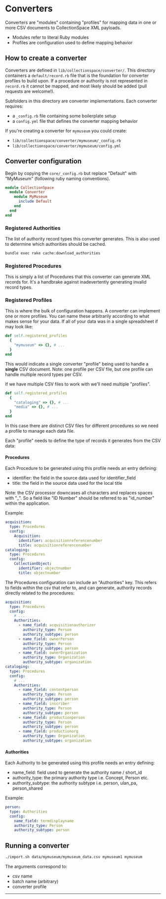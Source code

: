 # Converters

Converters are "modules" containing "profiles" for mapping data
in one or more CSV documents to CollectionSpace XML payloads.

- Modules refer to literal Ruby modules
- Profiles are configuration used to define mapping behavior

## How to create a converter

Converters are defined in `lib/collectionspace/converter/`.
This directory containers a `default/record.rb` file that is the
foundation for converter profiles to build upon. If a procedure
or authority is not represented in `record.rb` it cannot be mapped,
and most likely should be added (pull requests are welcome!).

Subfolders in this directory are converter implementations. Each
converter requires:

- a `_config.rb` file containing some boilerplate setup
- a `config.yml` file that defines the converter mapping behavior

If you're creating a converter for `mymuseum` you could create:

- `lib/collectionspace/converter/mymuseum/_config.rb`
- `lib/collectionspace/converter/mymuseum/config.yml`

## Converter configuration

Begin by copying the `core/_config.rb` but replace "Default"
with "MyMuseum" (following ruby naming conventions).

```ruby
module CollectionSpace
  module Converter
    module MyMuseum
      include Default
    end
  end
end
```

### Registered Authorities

The list of authority record types this converter generates. This
is also used to determine which authorities should be cached.

```bash
bundle exec rake cache:download_authorities
```

### Registered Procedures

This is simply a list of Procedures that this converter can generate
XML records for. It's a handbrake against inadevertently generating
invalid record types.

### Registered Profiles

This is where the bulk of configuration happens. A converter can
implement one or more profiles. You can name these arbitrarily
according to what makes sense for your data. If all of your data
was in a single spreadsheet if may look like:

```ruby
def self.registered_profiles
  {
    "mymuseum" => {}, # ...
  }
end
```

This would indicate a single converter "profile" being used to handle
a **single** CSV document. Note: one profile per CSV file, but one
profile can handle multiple record types per CSV.

If we have multiple CSV files to work with we'll need multiple
"profiles".

```ruby
def self.registered_profiles
  {
    "cataloging" => {}, # ...
    "media" => {}, # ...
  }
end
```

In this case there are distinct CSV files for different procedures
so we need a profile to manage each data file.

Each "profile" needs to define the type of records it generates from
the CSV data:

#### Procedures

Each Procedure to be generated using this profile needs an entry
defining:

- identifier: the field in the source data used for identifier_field
- title: the field in the source data used for the local title

Note: the CSV processor downcases all characters and replaces spaces
with "_". So a field like "ID Number" should be referred to
as "id_number" within the application.

Example:

```yml
acquisition:
  type: Procedures
  config:
    Acquisition:
      identifier: acquisitionreferencenumber
      title: acquisitionreferencenumber
cataloging:
  type: Procedures
  config:
    CollectionObject:
      identifier: objectnumber
      title: objectnumber
```

The Procedures configuration can include an "Authorities" key. This refers
to fields within the csv that refer to, and can generate, authority records
directly related to the procedures:

```yml
acquisition:
  type: Procedures
  config:
    # ...
    Authorities:
      - name_field: acquisitionauthorizer
        authority_type: Person
        authority_subtype: person
      - name_field: ownerPerson
        authority_type: Person
        authority_subtype: person
      - name_field: ownerOrganization
        authority_type: Organization
        authority_subtype: organization
cataloging:
  type: Procedures
  config:
    # ...
    Authorities:
      - name_field: contentperson
        authority_type: Person
        authority_subtype: person
      - name_field: inscriber
        authority_type: Person
        authority_subtype: person
      - name_field: productionperson
        authority_type: Person
        authority_subtype: person
      - name_field: productionorg
        authority_type: Organization
        authority_subtype: organization
```

#### Authorities

Each Authority to be generated using this profile needs an entry
defining:

- name_field: field used to generate the authority name / short_id
- authority_type: the primary authority type i.e. Concept, Person etc.
- authority_subtype: the authority subtype i.e. person, ulan_pa, person_shared

Example:

```yml
person:
  type: Authorities
  config:
    name_field: termdisplayname
    authority_type: Person
    authority_subtype: person
```

## Running a converter

```bash
./import.sh data/mymuseum/mymuseum_data.csv mymuseum1 mymuseum
```

The arguments correspond to:

- csv name
- batch name (arbitrary)
- converter profile

---
